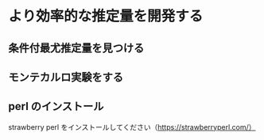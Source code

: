 # より効率的な推定量を開発する
## 条件付最尤推定量を見つける
## モンテカルロ実験をする
## perl のインストール
strawberry perl をインストールしてください（https://strawberryperl.com/）
